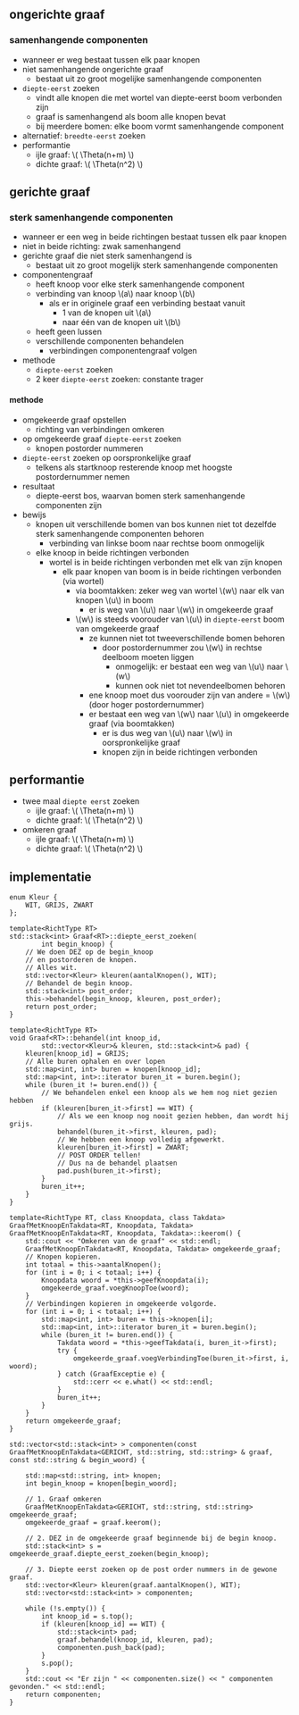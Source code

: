 ## ongerichte graaf

### samenhangende componenten

* wanneer er weg bestaat tussen elk paar knopen
* niet samenhangende ongerichte graaf
    * bestaat uit zo groot mogelijke samenhangende componenten
* `diepte-eerst` zoeken
    * vindt alle knopen die met wortel van diepte-eerst boom verbonden zijn
    * graaf is samenhangend als boom alle knopen bevat
    * bij meerdere bomen: elke boom vormt samenhangende component
* alternatief: `breedte-eerst` zoeken
* performantie
    * ijle graaf: \\( \Theta(n+m) \\)
    * dichte graaf: \\( \Theta(n^2) \\)

## gerichte graaf

### sterk samenhangende componenten

* wanneer er een weg in beide richtingen bestaat tussen elk paar knopen
* niet in beide richting: zwak samenhangend
* gerichte graaf die niet sterk samenhangend is
    * bestaat uit zo groot mogelijk sterk samenhangende componenten
* componentengraaf
    * heeft knoop voor elke sterk samenhangende component
    * verbinding van knoop \\(a\\) naar knoop \\(b\\) 
        * als er in originele graaf een verbinding bestaat vanuit
            * 1 van de knopen uit \\(a\\)
            * naar één van de knopen uit \\(b\\)
    * heeft geen lussen
    * verschillende componenten behandelen
        * verbindingen componentengraaf volgen
* methode
    * `diepte-eerst` zoeken
    * 2 keer `diepte-eerst` zoeken: constante trager

#### methode

* omgekeerde graaf opstellen
    * richting van verbindingen omkeren
* op omgekeerde graaf `diepte-eerst` zoeken
    * knopen postorder nummeren
* `diepte-eerst` zoeken op oorspronkelijke graaf
    * telkens als startknoop resterende knoop met hoogste postordernummer nemen
* resultaat
    * diepte-eerst bos, waarvan bomen sterk samenhangende componenten zijn
* bewijs
    * knopen uit verschillende bomen van bos kunnen niet tot dezelfde sterk samenhangende componenten behoren
        * verbinding van linkse boom naar rechtse boom onmogelijk
    * elke knoop in beide richtingen verbonden
        * wortel is in beide richtingen verbonden met elk van zijn knopen
            * elk paar knopen van boom is in beide richtingen verbonden (via wortel)
                * via boomtakken: zeker weg van wortel \\(w\\) naar elk van knopen \\(u\\) in boom
                    * er is weg van \\(u\\) naar \\(w\\) in omgekeerde graaf
                * \\(w\\) is steeds voorouder van \\(u\\) in `diepte-eerst` boom van omgekeerde graaf
                    * ze kunnen niet tot tweeverschillende bomen behoren
                        * door postordernummer zou \\(w\\) in rechtse deelboom moeten liggen
                            * onmogelijk: er bestaat een weg van \\(u\\) naar \\(w\\)
                            * kunnen ook niet tot nevendeelbomen behoren
                    * ene knoop moet dus voorouder zijn van andere
                        = \\(w\\) (door hoger postordernummer)
                    * er bestaat een weg van \\(w\\) naar \\(u\\) in omgekeerde graaf (via boomtakken)
                        * er is dus weg van \\(u\\) naar \\(w\\) in oorspronkelijke graaf
                        * knopen zijn in beide richtingen verbonden

## performantie

* twee maal `diepte eerst` zoeken
    * ijle graaf: \\( \Theta(n+m) \\)
    * dichte graaf: \\( \Theta(n^2) \\)
* omkeren graaf
    * ijle graaf: \\( \Theta(n+m) \\)
    * dichte graaf: \\( \Theta(n^2) \\)

## implementatie

```
enum Kleur {
    WIT, GRIJS, ZWART
};

template<RichtType RT>
std::stack<int> Graaf<RT>::diepte_eerst_zoeken(
        int begin_knoop) {
    // We doen DEZ op de begin_knoop
    // en postorderen de knopen.
    // Alles wit.
    std::vector<Kleur> kleuren(aantalKnopen(), WIT);
    // Behandel de begin knoop.
    std::stack<int> post_order;
    this->behandel(begin_knoop, kleuren, post_order);
    return post_order;
}

template<RichtType RT>
void Graaf<RT>::behandel(int knoop_id,
        std::vector<Kleur>& kleuren, std::stack<int>& pad) {
    kleuren[knoop_id] = GRIJS;
    // Alle buren ophalen en over lopen
    std::map<int, int> buren = knopen[knoop_id];
    std::map<int, int>::iterator buren_it = buren.begin();
    while (buren_it != buren.end()) {
        // We behandelen enkel een knoop als we hem nog niet gezien hebben
        if (kleuren[buren_it->first] == WIT) {
            // Als we een knoop nog nooit gezien hebben, dan wordt hij grijs.
            behandel(buren_it->first, kleuren, pad);
            // We hebben een knoop volledig afgewerkt.
            kleuren[buren_it->first] = ZWART;
            // POST ORDER tellen!
            // Dus na de behandel plaatsen
            pad.push(buren_it->first);
        }
        buren_it++;
    }
}

template<RichtType RT, class Knoopdata, class Takdata>
GraafMetKnoopEnTakdata<RT, Knoopdata, Takdata> GraafMetKnoopEnTakdata<RT, Knoopdata, Takdata>::keerom() {
    std::cout << "Omkeren van de graaf" << std::endl;
    GraafMetKnoopEnTakdata<RT, Knoopdata, Takdata> omgekeerde_graaf;
    // Knopen kopieren.
    int totaal = this->aantalKnopen();
    for (int i = 0; i < totaal; i++) {
        Knoopdata woord = *this->geefKnoopdata(i);
        omgekeerde_graaf.voegKnoopToe(woord);
    }
    // Verbindingen kopieren in omgekeerde volgorde.
    for (int i = 0; i < totaal; i++) {
        std::map<int, int> buren = this->knopen[i];
        std::map<int, int>::iterator buren_it = buren.begin();
        while (buren_it != buren.end()) {
            Takdata woord = *this->geefTakdata(i, buren_it->first);
            try {
                omgekeerde_graaf.voegVerbindingToe(buren_it->first, i, woord);
            } catch (GraafExceptie e) {
                std::cerr << e.what() << std::endl;
            }
            buren_it++;
        }
    }
    return omgekeerde_graaf;
}

std::vector<std::stack<int> > componenten(const GraafMetKnoopEnTakdata<GERICHT, std::string, std::string> & graaf, const std::string & begin_woord) {

    std::map<std::string, int> knopen;
    int begin_knoop = knopen[begin_woord];

    // 1. Graaf omkeren
    GraafMetKnoopEnTakdata<GERICHT, std::string, std::string> omgekeerde_graaf;
    omgekeerde_graaf = graaf.keerom();

    // 2. DEZ in de omgekeerde graaf beginnende bij de begin knoop.
    std::stack<int> s = omgekeerde_graaf.diepte_eerst_zoeken(begin_knoop);

    // 3. Diepte eerst zoeken op de post order nummers in de gewone graaf.
    std::vector<Kleur> kleuren(graaf.aantalKnopen(), WIT);
    std::vector<std::stack<int> > componenten;

    while (!s.empty()) {
        int knoop_id = s.top();
        if (kleuren[knoop_id] == WIT) {
            std::stack<int> pad;
            graaf.behandel(knoop_id, kleuren, pad);
            componenten.push_back(pad);
        }
        s.pop();
    }
    std::cout << "Er zijn " << componenten.size() << " componenten gevonden." << std::endl;
    return componenten;
}
```
